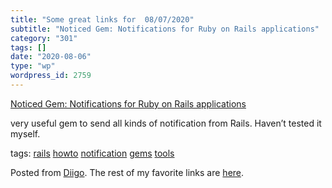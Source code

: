 ```yaml
---
title: "Some great links for  08/07/2020"
subtitle: "Noticed Gem: Notifications for Ruby on Rails applications"
category: "301"
tags: []
date: "2020-08-06"
type: "wp"
wordpress_id: 2759
---
```

[Noticed Gem: Notifications for Ruby on Rails applications](https://github.com/excid3/noticed) 

very useful gem to send all kinds of notification from Rails. Haven’t tested it myself.

 tags: [rails](https://www.diigo.com/user/pitosalas/rails) [howto](https://www.diigo.com/user/pitosalas/howto) [notification](https://www.diigo.com/user/pitosalas/notification) [gems](https://www.diigo.com/user/pitosalas/gems) [tools](https://www.diigo.com/user/pitosalas/tools)

Posted from [Diigo](https://www.diigo.com). The rest of my favorite links are [here](https://www.diigo.com/user/pitosalas).
